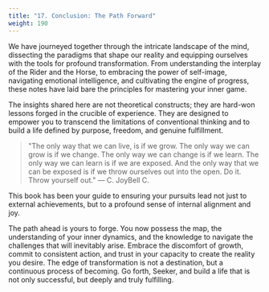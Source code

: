 ```yaml
---
title: "17. Conclusion: The Path Forward"
weight: 190
---
```


We have journeyed together through the intricate landscape of the mind, dissecting the paradigms that shape our reality and equipping ourselves with the tools for profound transformation. From understanding the interplay of the Rider and the Horse, to embracing the power of self-image, navigating emotional intelligence, and cultivating the engine of progress, these notes have laid bare the principles for mastering your inner game.

The insights shared here are not theoretical constructs; they are hard-won lessons forged in the crucible of experience. They are designed to empower you to transcend the limitations of conventional thinking and to build a life defined by purpose, freedom, and genuine fulfillment.

> "The only way that we can live, is if we grow. The only way we can grow is if we change. The only way we can change is if we learn. The only way we can learn is if we are exposed. And the only way that we can be exposed is if we throw ourselves out into the open. Do it. Throw yourself out."
> — C. JoyBell C.

This book has been your guide to ensuring your pursuits lead not just to external achievements, but to a profound sense of internal alignment and joy.

The path ahead is yours to forge. You now possess the map, the understanding of your inner dynamics, and the knowledge to navigate the challenges that will inevitably arise. Embrace the discomfort of growth, commit to consistent action, and trust in your capacity to create the reality you desire. The edge of transformation is not a destination, but a continuous process of becoming. Go forth, Seeker, and build a life that is not only successful, but deeply and truly fulfilling.